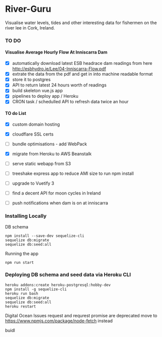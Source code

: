 # River-Guru

Visualise water levels, tides and other interesting data for fishermen on the river lee in Cork, Ireland.

### TO DO

#### Visualise Average Hourly Flow At Inniscarra Dam

- [x] automatically download latest ESB headrace dam readings from here
      http://esbhydro.ie/Lee/04-Inniscarra-Flow.pdf
- [x] extrate the data from the pdf and get in into machine readable format
- [x] store it to postgres
- [x] API to return latest 24 hours worth of readings
- [x] build skeleton vue.js app
- [x] pipelines to deploy app / Heroku
- [x] CRON task / schedulled API to refresh data twice an hour

#### TO do List

- [x] custom domain hosting
- [x] cloudflare SSL certs
- [ ] bundle optimisations - add WebPack
- [X] migrate from Heroku to AWS Beanstalk
- [ ] serve static webapp from S3
- [ ] treeshake express app to reduce AMI size to run npm install
- [ ] upgrade to Vuetify 3
- [ ] find a decent API for moon cycles in Ireland
- [ ] push notifications when dam is on at inniscarra


### Installing Locally

DB schema

```
npm install --save-dev sequelize-cli
sequelize db:migrate
sequelize db:seed:all

```

Running the app

```
npm run start
```

### Deploying DB schema and seed data via Heroku CLI

```
heroku addons:create heroku-postgresql:hobby-dev
npm install -g sequelize-cli
heroku run bash
sequelize db:migrate
sequelize db:seed:all
heroku restart

```


Digital Ocean Issues
request and requrest promise are deprecated
move to https://www.npmjs.com/package/node-fetch instead

buidl